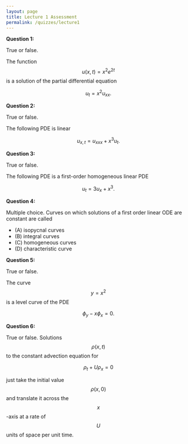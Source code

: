 ```yaml
---
layout: page
title: Lecture 1 Assessment
permalink: /quizzes/lecture1
---
```



**Question 1:**

True or false.

The function $$u(x,t) = x^2e^{2t}$$ is a solution of the partial differential equation

$$u_t = x^2u_{xx}.$$


**Question 2:**

True or false.

The following PDE is linear

$$u_{x,t} = u_{xxx} + x^3u_t.$$

**Question 3:**

True or false.

The following PDE is a first-order homogeneous linear PDE

$$u_{t} = 3u_{x} + x^3.$$

**Question 4:**

Multiple choice.
Curves on which solutions of a first order linear ODE are constant are called
* (A) isopycnal curves
* (B) integral curves
* (C) homogeneous curves
* (D) characteristic curve

**Question 5:**

True or false.

The curve $$y = x^2$$ is a level curve of the PDE

$$\phi_y - x\phi_x = 0.$$

**Question 6:**

True or false.
Solutions $$\rho(x,t)$$ to the constant advection equation for

$$\rho_t + U\rho_x = 0$$

just take the initial value $$\rho(x,0)$$ and translate it across the $$x$$-axis at a rate of $$U$$ units of space per unit time.



